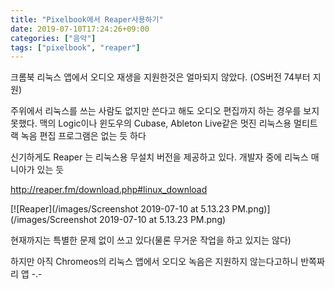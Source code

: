```yaml
---
title: "Pixelbook에서 Reaper사용하기"
date: 2019-07-10T17:24:26+09:00
categories: ["음악"]
tags: ["pixelbook", "reaper"]
---
```


크롬북 리눅스 앱에서 오디오 재생을 지원한것은 얼마되지 않았다.
(OS버전 74부터 지원)

주위에서 리눅스를 쓰는 사람도 없지만 쓴다고 해도 오디오 편집까지 하는 경우를 보지 못했다.
맥의 Logic이나 윈도우의 Cubase, Ableton Live같은 멋진 리눅스용 멀티트랙 녹음 편집 프로그램은 없는 듯 하다

신기하게도 Reaper 는 리눅스용 무설치 버전을 제공하고 있다. 개발자 중에 리눅스 매니아가 있는 듯

http://reaper.fm/download.php#linux_download

[![Reaper](/images/Screenshot 2019-07-10 at 5.13.23 PM.png)](/images/Screenshot 2019-07-10 at 5.13.23 PM.png)

현재까지는 특별한 문제 없이 쓰고 있다(물론 무거운 작업을 하고 있지는 않다)

하지만 아직 Chromeos의 리눅스 앱에서 오디오 녹음은 지원하지 않는다고하니 반쪽짜리 앱 -.-
